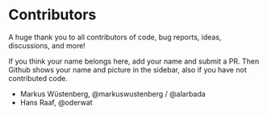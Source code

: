 # Contributors

A huge thank you to all contributors of code, bug reports, ideas, discussions, and more!

If you think your name belongs here, add your name and submit a PR. Then Github shows your name and picture
in the sidebar, also if you have not contributed code.

- Markus Wüstenberg, @markuswustenberg / @alarbada
- Hans Raaf, @oderwat
